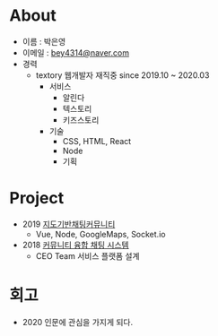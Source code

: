 # About
- 이름 : 박은영
- 이메일 : bey4314@naver.com
- 경력 
    * textory 웹개발자 재직중 since 2019.10 ~ 2020.03
        * 서비스
            * 알린다
            * 텍스토리
            * 키즈스토리
        * 기술 
            * CSS, HTML, React 
            * Node
            * 기획
            
# Project
* 2019 [지도기반채팅커뮤니티](https://github.com/eyabc/2019-1-capstone)
    * Vue, Node, GoogleMaps, Socket.io
* 2018 [커뮤니티 융합 채팅 시스템](https://github.com/eyabc/CEO)
    * CEO Team 서비스 플랫폼 설계
    
# 회고
* 2020
    인문에 관심을 가지게 되다.